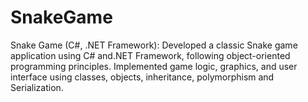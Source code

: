 # SnakeGame
Snake Game (C#, .NET Framework): Developed a classic Snake game application using C# and.NET Framework, following object-oriented programming principles. Implemented game logic, graphics, and user interface using classes, objects, inheritance, polymorphism and Serialization. 
